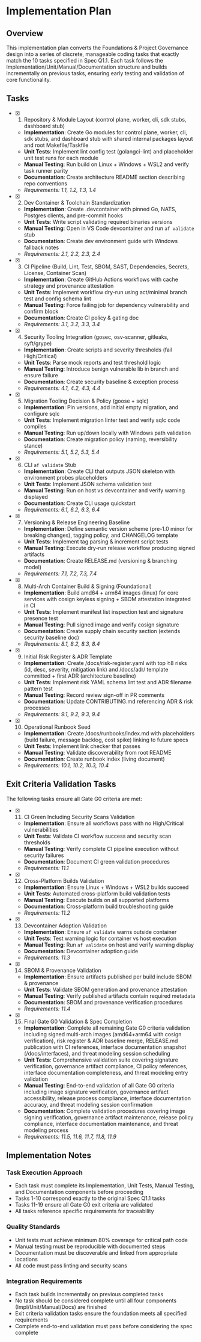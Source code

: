 # Implementation Plan

## Overview

This implementation plan converts the Foundations & Project Governance design into a series of discrete, manageable coding tasks that exactly match the 10 tasks specified in Spec Q1.1. Each task follows the Implementation/Unit/Manual/Documentation structure and builds incrementally on previous tasks, ensuring early testing and validation of core functionality.

## Tasks

- [x] 1. Repository & Module Layout (control plane, worker, cli, sdk stubs, dashboard stub)





  - **Implementation**: Create Go modules for control plane, worker, cli, sdk stubs, and dashboard stub with shared internal packages layout and root Makefile/Taskfile
  - **Unit Tests**: Implement lint config test (golangci-lint) and placeholder unit test runs for each module
  - **Manual Testing**: Run build on Linux + Windows + WSL2 and verify task runner parity
  - **Documentation**: Create architecture README section describing repo conventions
  - _Requirements: 1.1, 1.2, 1.3, 1.4_

- [x] 2. Dev Container & Toolchain Standardization





  - **Implementation**: Create .devcontainer with pinned Go, NATS, Postgres clients, and pre-commit hooks
  - **Unit Tests**: Write script validating required binaries versions
  - **Manual Testing**: Open in VS Code devcontainer and run `af validate` stub
  - **Documentation**: Create dev environment guide with Windows fallback notes
  - _Requirements: 2.1, 2.2, 2.3, 2.4_

- [x] 3. CI Pipeline (Build, Lint, Test, SBOM, SAST, Dependencies, Secrets, License, Container Scan)






  - **Implementation**: Create GitHub Actions workflows with cache strategy and provenance attestation
  - **Unit Tests**: Implement workflow dry-run using act/minimal branch test and config schema lint
  - **Manual Testing**: Force failing job for dependency vulnerability and confirm block
  - **Documentation**: Create CI policy & gating doc
  - _Requirements: 3.1, 3.2, 3.3, 3.4_

- [x] 4. Security Tooling Integration (gosec, osv-scanner, gitleaks, syft/grype)








  - **Implementation**: Create scripts and severity thresholds (fail High/Critical)
  - **Unit Tests**: Parse mock reports and test threshold logic
  - **Manual Testing**: Introduce benign vulnerable lib in branch and ensure failure
  - **Documentation**: Create security baseline & exception process
  - _Requirements: 4.1, 4.2, 4.3, 4.4_

- [x] 5. Migration Tooling Decision & Policy (goose + sqlc)





  - **Implementation**: Pin versions, add initial empty migration, and configure sqlc
  - **Unit Tests**: Implement migration linter test and verify sqlc code compiles
  - **Manual Testing**: Run up/down locally with Windows path validation
  - **Documentation**: Create migration policy (naming, reversibility stance)
  - _Requirements: 5.1, 5.2, 5.3, 5.4_

- [x] 6. CLI `af validate` Stub





  - **Implementation**: Create CLI that outputs JSON skeleton with environment probes placeholders
  - **Unit Tests**: Implement JSON schema validation test
  - **Manual Testing**: Run on host vs devcontainer and verify warning displayed
  - **Documentation**: Create CLI usage quickstart
  - _Requirements: 6.1, 6.2, 6.3, 6.4_

- [x] 7. Versioning & Release Engineering Baseline






  - **Implementation**: Define semantic version scheme (pre-1.0 minor for breaking changes), tagging policy, and CHANGELOG template
  - **Unit Tests**: Implement tag parsing & increment script tests
  - **Manual Testing**: Execute dry-run release workflow producing signed artifacts
  - **Documentation**: Create RELEASE.md (versioning & branching model)
  - _Requirements: 7.1, 7.2, 7.3, 7.4_

- [x] 8. Multi-Arch Container Build & Signing (Foundational)





  - **Implementation**: Build amd64 + arm64 images (linux) for core services with cosign keyless signing + SBOM attestation integrated in CI
  - **Unit Tests**: Implement manifest list inspection test and signature presence test
  - **Manual Testing**: Pull signed image and verify cosign signature
  - **Documentation**: Create supply chain security section (extends security baseline doc)
  - _Requirements: 8.1, 8.2, 8.3, 8.4_

- [x] 9. Initial Risk Register & ADR Template





  - **Implementation**: Create /docs/risk-register.yaml with top ≥8 risks (id, desc, severity, mitigation link) and /docs/adr/ template committed + first ADR (architecture baseline)
  - **Unit Tests**: Implement risk YAML schema lint test and ADR filename pattern test
  - **Manual Testing**: Record review sign-off in PR comments
  - **Documentation**: Update CONTRIBUTING.md referencing ADR & risk processes
  - _Requirements: 9.1, 9.2, 9.3, 9.4_

- [x] 10. Operational Runbook Seed





  - **Implementation**: Create /docs/runbooks/index.md with placeholders (build failure, message backlog, cost spike) linking to future specs
  - **Unit Tests**: Implement link checker that passes
  - **Manual Testing**: Validate discoverability from root README
  - **Documentation**: Create runbook index (living document)
  - _Requirements: 10.1, 10.2, 10.3, 10.4_

## Exit Criteria Validation Tasks

The following tasks ensure all Gate G0 criteria are met:

- [x] 11. CI Green Including Security Scans Validation








  - **Implementation**: Ensure all workflows pass with no High/Critical vulnerabilities
  - **Unit Tests**: Validate CI workflow success and security scan thresholds
  - **Manual Testing**: Verify complete CI pipeline execution without security failures
  - **Documentation**: Document CI green validation procedures
  - _Requirements: 11.1_

- [x] 12. Cross-Platform Builds Validation





  - **Implementation**: Ensure Linux + Windows + WSL2 builds succeed
  - **Unit Tests**: Automated cross-platform build validation tests
  - **Manual Testing**: Execute builds on all supported platforms
  - **Documentation**: Cross-platform build troubleshooting guide
  - _Requirements: 11.2_

- [x] 13. Devcontainer Adoption Validation





  - **Implementation**: Ensure `af validate` warns outside container
  - **Unit Tests**: Test warning logic for container vs host execution
  - **Manual Testing**: Run `af validate` on host and verify warning display
  - **Documentation**: Devcontainer adoption guide
  - _Requirements: 11.3_

- [x] 14. SBOM & Provenance Validation










  - **Implementation**: Ensure artifacts published per build include SBOM & provenance
  - **Unit Tests**: Validate SBOM generation and provenance attestation
  - **Manual Testing**: Verify published artifacts contain required metadata
  - **Documentation**: SBOM and provenance verification procedures
  - _Requirements: 11.4_

- [x] 15. Final Gate G0 Validation & Spec Completion








  - **Implementation**: Complete all remaining Gate G0 criteria validation including signed multi-arch images (amd64+arm64 with cosign verification), risk register & ADR baseline merge, RELEASE.md publication with CI references, interface documentation snapshot (/docs/interfaces), and threat modeling session scheduling
  - **Unit Tests**: Comprehensive validation suite covering signature verification, governance artifact compliance, CI policy references, interface documentation completeness, and threat modeling entry validation
  - **Manual Testing**: End-to-end validation of all Gate G0 criteria including image signature verification, governance artifact accessibility, release process compliance, interface documentation accuracy, and threat modeling session confirmation
  - **Documentation**: Complete validation procedures covering image signing verification, governance artifact maintenance, release policy compliance, interface documentation maintenance, and threat modeling process
  - _Requirements: 11.5, 11.6, 11.7, 11.8, 11.9_

## Implementation Notes

### Task Execution Approach
- Each task must complete its Implementation, Unit Tests, Manual Testing, and Documentation components before proceeding
- Tasks 1-10 correspond exactly to the original Spec Q1.1 tasks
- Tasks 11-19 ensure all Gate G0 exit criteria are validated
- All tasks reference specific requirements for traceability

### Quality Standards
- Unit tests must achieve minimum 80% coverage for critical path code
- Manual testing must be reproducible with documented steps
- Documentation must be discoverable and linked from appropriate locations
- All code must pass linting and security scans

### Integration Requirements
- Each task builds incrementally on previous completed tasks
- No task should be considered complete until all four components (Impl/Unit/Manual/Docs) are finished
- Exit criteria validation tasks ensure the foundation meets all specified requirements
- Complete end-to-end validation must pass before considering the spec complete